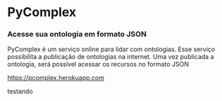 <h1>PyComplex</h1>
<h3>Acesse sua ontologia em formato JSON</h3>
<p>PyComplex é um serviço online para lidar com ontologias. Esse serviço possibilita a publicação de ontologias na
 internet. Uma vez publicada a ontologia, será possível acessar os recursos no formato JSON</p>

https://pcomplex.herokuapp.com

testando